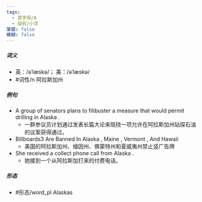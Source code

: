 ```yaml
---
tags:
  - 首字母/A
  - 级别/小学
掌握: false
模糊: false
---
```

##### 词义
- 英：/əˈlæskə/； 美：/əˈlæskə/
- #词性/n  阿拉斯加州
##### 例句
- A group of senators plans to filibuster a measure that would permit drilling in Alaska .
	- 一群参议员计划通过发表长篇大论来阻挠一项允许在阿拉斯加州钻探石油的议案获得通过。
- Billboards3 Are Banned In Alaska , Maine , Vermont , And Hawaii
	- 美国的阿拉斯加州、缅因州、佛蒙特州和夏威夷州禁止竖广告牌
- She received a collect phone call from Alaska .
	- 她接到一个从阿拉斯加打来的付费电话。
##### 形态
- #形态/word_pl Alaskas

